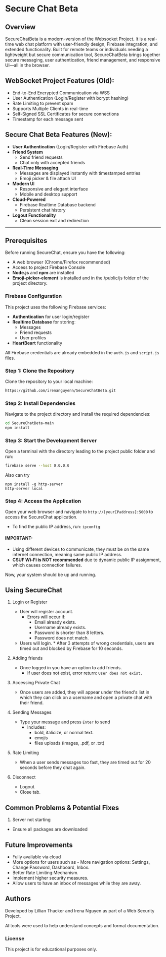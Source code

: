 # Secure Chat Beta

## Overview 
SecureChatBeta is a modern-version of the Websocket Project. It is a real-time web chat platform with user-friendly design, Firebase integration, and extended functionality. Built for remote teams or individuals needing a lightweight but secure communication tool, SecureChatBeta brings together secure messaging, user authentication, friend management, and responsive UI—all in the browser.

## WebSocket Project Features (Old):
- End-to-End Encrypted Communication via WSS
- User Authentication (Login/Register with bcrypt hashing)
- Rate Limiting to prevent spam
- Supports Multiple Clients in real-time
- Self-Signed SSL Certificates for secure connections
- Timestamp for each message sent

## Secure Chat Beta Features (New): 
- **User Authentication** (Login/Register with Firebase Auth)
- **Friend System**
  - Send friend requests
  - Chat only with accepted friends
- **Real-Time Messaging**
  - Messages are displayed instantly with timestamped entries
  - Emoji picker & file attach UI
- **Modern UI**
  - Responsive and elegant interface
  - Mobile and desktop support
- **Cloud-Powered**
  - Firebase Realtime Database backend
  - Persistent chat history
- **Logout Functionality**
  - Clean session exit and redirection
 
---
## **Prerequisites**  
Before running SecureChat, ensure you have the following:
- A web browser (Chrome/Firefox recommended)
- Access to project Firebase Console
- **Node.js** and **npm** are installed
- **Emoji-picker-element** is installed and in the /public/js folder of the project directory.

### Firebase Configuration

This project uses the following Firebase services:
- **Authentication** for user login/register
- **Realtime Database** for storing:
  - Messages
  - Friend requests
  - User profiles
- **HeartBeart** functionality
  
All Firebase credentials are already embedded in the `auth.js` and `script.js` files.

### Step 1: Clone the Repository
Clone the repository to your local machine:
```bash
https://github.com/irenanguyenn/SecureChatBeta.git
```

### Step 2: Install Dependencies
Navigate to the project directory and install the required dependencies:
```bash
cd SecureChatBeta-main
npm install
```

### Step 3: Start the Development Server
Open a terminal with the directory leading to the project public folder and run:
```bash
firebase serve --host 0.0.0.0
```
Also can try
```
npm install -g http-server
http-server local
```

### Step 4: Access the Application
Open your web browser and navigate to `http://[yourIPaddress]:5000` to access the SecureChat application.
 - To find the public IP address, run:
``` ipconfig ```

#### **IMPORTANT:**  
- Using different devices to communicate, they must be on the same internet connection, meaning same public IP address. 
- **CSUF Wi-Fi is NOT recommended** due to dynamic public IP assignment, which causes connection failures.  

Now, your system should be up and running. 

## Using SecureChat

1. Login or Register
   * User will register account.
      * Errors will occur if:
          * Email already exists.
          * Username already exists.
          * Password is shorter than 8 letters.
          * Password does not match.
   * Users will login.
          * After 3 attempts of wrong credentials, users are timed out and blocked by Firebase for 10 seconds. 
     
2. Adding friends
    * Once logged in you have an option to add friends.
       * If user does not exist, error return:
 ``` User does not exist. ```
      
4. Accessing Private Chat
   * Once users are added, they will appear under the friend's list in which they can click on a username and open a private chat with their friend. 

6. Sending Messages
   * Type your message and press `Enter` to send
     * Includes:
          * bold, italicize, or normal text.
          * emojis
          * files uploads (images, .pdf, or .txt) 

7. Rate Limiting
   * When a user sends messages too fast, they are timed out for 20 seconds before they chat again.
  
8. Disconnect
   * Logout.
   * Close tab.

## Common Problems & Potential Fixes
1. Server not starting
* Ensure all packages are downloaded

## Future Improvements
* Fully available via cloud
* More options for users such as
      - More navigation options: Settings, Change Password, Dashboard, Inbox.
* Better Rate Limiting Mechanism.
* Implement higher security measures.
* Allow users to have an inbox of messages while they are away.


## Authors
Developed by Lillian Thacker and Irena Nguyen as part of a Web Security Project.

AI tools were used to help understand concepts and format documentation.


### License
This project is for educational purposes only.
